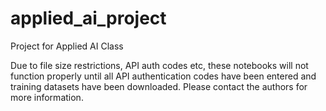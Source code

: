 # applied_ai_project
Project for Applied AI Class

Due to file size restrictions, API auth codes etc, these notebooks will not function properly until all API authentication codes have been entered and training datasets have been downloaded. Please contact the authors for more information.
